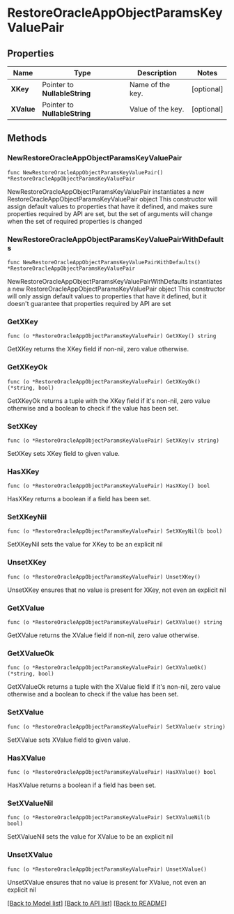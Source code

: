 # RestoreOracleAppObjectParamsKeyValuePair

## Properties

Name | Type | Description | Notes
------------ | ------------- | ------------- | -------------
**XKey** | Pointer to **NullableString** | Name of the key. | [optional] 
**XValue** | Pointer to **NullableString** | Value of the key. | [optional] 

## Methods

### NewRestoreOracleAppObjectParamsKeyValuePair

`func NewRestoreOracleAppObjectParamsKeyValuePair() *RestoreOracleAppObjectParamsKeyValuePair`

NewRestoreOracleAppObjectParamsKeyValuePair instantiates a new RestoreOracleAppObjectParamsKeyValuePair object
This constructor will assign default values to properties that have it defined,
and makes sure properties required by API are set, but the set of arguments
will change when the set of required properties is changed

### NewRestoreOracleAppObjectParamsKeyValuePairWithDefaults

`func NewRestoreOracleAppObjectParamsKeyValuePairWithDefaults() *RestoreOracleAppObjectParamsKeyValuePair`

NewRestoreOracleAppObjectParamsKeyValuePairWithDefaults instantiates a new RestoreOracleAppObjectParamsKeyValuePair object
This constructor will only assign default values to properties that have it defined,
but it doesn't guarantee that properties required by API are set

### GetXKey

`func (o *RestoreOracleAppObjectParamsKeyValuePair) GetXKey() string`

GetXKey returns the XKey field if non-nil, zero value otherwise.

### GetXKeyOk

`func (o *RestoreOracleAppObjectParamsKeyValuePair) GetXKeyOk() (*string, bool)`

GetXKeyOk returns a tuple with the XKey field if it's non-nil, zero value otherwise
and a boolean to check if the value has been set.

### SetXKey

`func (o *RestoreOracleAppObjectParamsKeyValuePair) SetXKey(v string)`

SetXKey sets XKey field to given value.

### HasXKey

`func (o *RestoreOracleAppObjectParamsKeyValuePair) HasXKey() bool`

HasXKey returns a boolean if a field has been set.

### SetXKeyNil

`func (o *RestoreOracleAppObjectParamsKeyValuePair) SetXKeyNil(b bool)`

 SetXKeyNil sets the value for XKey to be an explicit nil

### UnsetXKey
`func (o *RestoreOracleAppObjectParamsKeyValuePair) UnsetXKey()`

UnsetXKey ensures that no value is present for XKey, not even an explicit nil
### GetXValue

`func (o *RestoreOracleAppObjectParamsKeyValuePair) GetXValue() string`

GetXValue returns the XValue field if non-nil, zero value otherwise.

### GetXValueOk

`func (o *RestoreOracleAppObjectParamsKeyValuePair) GetXValueOk() (*string, bool)`

GetXValueOk returns a tuple with the XValue field if it's non-nil, zero value otherwise
and a boolean to check if the value has been set.

### SetXValue

`func (o *RestoreOracleAppObjectParamsKeyValuePair) SetXValue(v string)`

SetXValue sets XValue field to given value.

### HasXValue

`func (o *RestoreOracleAppObjectParamsKeyValuePair) HasXValue() bool`

HasXValue returns a boolean if a field has been set.

### SetXValueNil

`func (o *RestoreOracleAppObjectParamsKeyValuePair) SetXValueNil(b bool)`

 SetXValueNil sets the value for XValue to be an explicit nil

### UnsetXValue
`func (o *RestoreOracleAppObjectParamsKeyValuePair) UnsetXValue()`

UnsetXValue ensures that no value is present for XValue, not even an explicit nil

[[Back to Model list]](../README.md#documentation-for-models) [[Back to API list]](../README.md#documentation-for-api-endpoints) [[Back to README]](../README.md)


